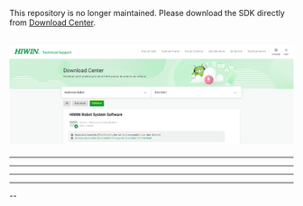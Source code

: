 This repository is no longer maintained. Please download the SDK directly from [Download Center](https://www.hiwinsupport.com/download_center.aspx?pid=MAR).

![Download Center](doc/images/hiwin_download_center.png)
---
---
---
---
---
--